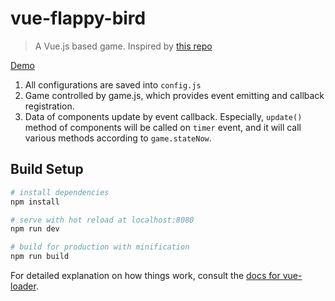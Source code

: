 # vue-flappy-bird

> A Vue.js based game. Inspired by [this repo](https://github.com/woxixiulayin/vflappybird)

[Demo](http://115.28.240.133:3000/flappybird/)

1. All configurations are saved into `config.js`
2. Game controlled by game.js, which provides event emitting and callback registration.
3. Data of components update by event callback.
Especially, `update()` method of components will be called on `timer` event, and it will call various methods according to `game.stateNow`.

## Build Setup

``` bash
# install dependencies
npm install

# serve with hot reload at localhost:8080
npm run dev

# build for production with minification
npm run build
```

For detailed explanation on how things work, consult the [docs for vue-loader](http://vuejs.github.io/vue-loader).
